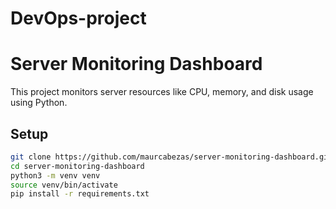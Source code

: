 # DevOps-project
# Server Monitoring Dashboard

This project monitors server resources like CPU, memory, and disk usage using Python.

## Setup

```bash
git clone https://github.com/maurcabezas/server-monitoring-dashboard.git
cd server-monitoring-dashboard
python3 -m venv venv
source venv/bin/activate
pip install -r requirements.txt
